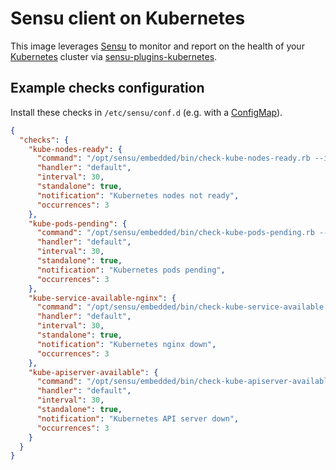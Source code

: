 # Sensu client on Kubernetes

This image leverages [Sensu][] to monitor and report on the health of
your [Kubernetes][] cluster via [sensu-plugins-kubernetes][].

[Sensu]: https://sensuapp.org/
[Kubernetes]: https://kubernetes.io/
[sensu-plugins-kubernetes]: https://github.com/sensu-plugins/sensu-plugins-kubernetes

## Example checks configuration

Install these checks in `/etc/sensu/conf.d` (e.g. with a [ConfigMap][]).

```json
{
  "checks": {
    "kube-nodes-ready": {
      "command": "/opt/sensu/embedded/bin/check-kube-nodes-ready.rb --in-cluster",
      "handler": "default",
      "interval": 30,
      "standalone": true,
      "notification": "Kubernetes nodes not ready",
      "occurrences": 3
    },
    "kube-pods-pending": {
      "command": "/opt/sensu/embedded/bin/check-kube-pods-pending.rb --in-cluster --timeout 60 --restart 3",
      "handler": "default",
      "interval": 30,
      "standalone": true,
      "notification": "Kubernetes pods pending",
      "occurrences": 3
    },
    "kube-service-available-nginx": {
      "command": "/opt/sensu/embedded/bin/check-kube-service-available.rb --in-cluster --list nginx",
      "handler": "default",
      "interval": 30,
      "standalone": true,
      "notification": "Kubernetes nginx down",
      "occurrences": 3
    },
    "kube-apiserver-available": {
      "command": "/opt/sensu/embedded/bin/check-kube-apiserver-available.rb --in-cluster",
      "handler": "default",
      "interval": 30,
      "standalone": true,
      "notification": "Kubernetes API server down",
      "occurrences": 3
    }
  }
}
```

[ConfigMap]: https://kubernetes.io/docs/user-guide/configmap/
